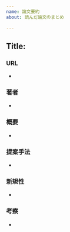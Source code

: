 ```yaml
---
name: 論文要約
about: 読んだ論文のまとめ

---
```


## Title:

### URL
+

### 著者
+

### 概要
+ 

### 提案手法
+

### 新規性
+

### 考察
+
